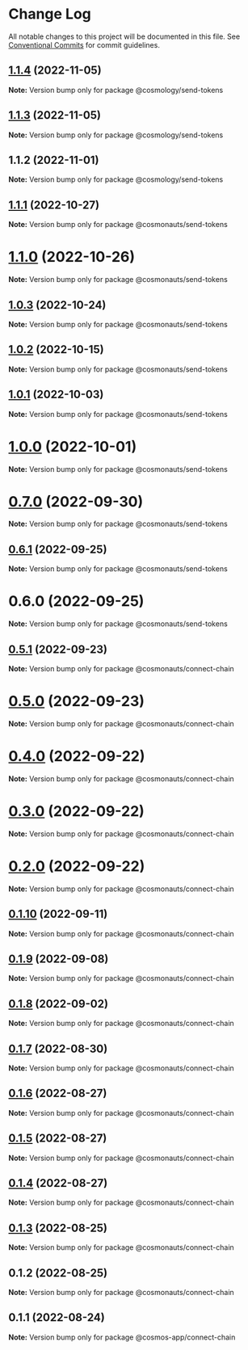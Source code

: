# Change Log

All notable changes to this project will be documented in this file.
See [Conventional Commits](https://conventionalcommits.org) for commit guidelines.

## [1.1.4](https://github.com/cosmology-tech/create-cosmos-app/compare/@cosmology/send-tokens@1.1.3...@cosmology/send-tokens@1.1.4) (2022-11-05)

**Note:** Version bump only for package @cosmology/send-tokens





## [1.1.3](https://github.com/cosmology-tech/create-cosmos-app/compare/@cosmology/send-tokens@1.1.2...@cosmology/send-tokens@1.1.3) (2022-11-05)

**Note:** Version bump only for package @cosmology/send-tokens





## 1.1.2 (2022-11-01)

**Note:** Version bump only for package @cosmology/send-tokens





## [1.1.1](https://github.com/cosmology-tech/create-cosmos-app/compare/@cosmonauts/send-tokens@1.1.0...@cosmonauts/send-tokens@1.1.1) (2022-10-27)

**Note:** Version bump only for package @cosmonauts/send-tokens





# [1.1.0](https://github.com/cosmology-tech/create-cosmos-app/compare/@cosmonauts/send-tokens@1.0.3...@cosmonauts/send-tokens@1.1.0) (2022-10-26)

**Note:** Version bump only for package @cosmonauts/send-tokens





## [1.0.3](https://github.com/cosmology-tech/create-cosmos-app/compare/@cosmonauts/send-tokens@1.0.2...@cosmonauts/send-tokens@1.0.3) (2022-10-24)

**Note:** Version bump only for package @cosmonauts/send-tokens





## [1.0.2](https://github.com/cosmology-tech/create-cosmos-app/compare/@cosmonauts/send-tokens@1.0.1...@cosmonauts/send-tokens@1.0.2) (2022-10-15)

**Note:** Version bump only for package @cosmonauts/send-tokens





## [1.0.1](https://github.com/cosmology-tech/create-cosmos-app/compare/@cosmonauts/send-tokens@1.0.0...@cosmonauts/send-tokens@1.0.1) (2022-10-03)

**Note:** Version bump only for package @cosmonauts/send-tokens





# [1.0.0](https://github.com/cosmology-tech/create-cosmos-app/compare/@cosmonauts/send-tokens@0.7.0...@cosmonauts/send-tokens@1.0.0) (2022-10-01)

**Note:** Version bump only for package @cosmonauts/send-tokens





# [0.7.0](https://github.com/cosmology-tech/create-cosmos-app/compare/@cosmonauts/send-tokens@0.6.1...@cosmonauts/send-tokens@0.7.0) (2022-09-30)

**Note:** Version bump only for package @cosmonauts/send-tokens





## [0.6.1](https://github.com/cosmology-tech/create-cosmos-app/compare/@cosmonauts/send-tokens@0.6.0...@cosmonauts/send-tokens@0.6.1) (2022-09-25)

**Note:** Version bump only for package @cosmonauts/send-tokens





# 0.6.0 (2022-09-25)

**Note:** Version bump only for package @cosmonauts/send-tokens





## [0.5.1](https://github.com/cosmology-tech/create-cosmos-app/compare/@cosmonauts/connect-chain@0.5.0...@cosmonauts/connect-chain@0.5.1) (2022-09-23)

**Note:** Version bump only for package @cosmonauts/connect-chain





# [0.5.0](https://github.com/cosmology-tech/create-cosmos-app/compare/@cosmonauts/connect-chain@0.4.0...@cosmonauts/connect-chain@0.5.0) (2022-09-23)

**Note:** Version bump only for package @cosmonauts/connect-chain





# [0.4.0](https://github.com/cosmology-tech/create-cosmos-app/compare/@cosmonauts/connect-chain@0.3.0...@cosmonauts/connect-chain@0.4.0) (2022-09-22)

**Note:** Version bump only for package @cosmonauts/connect-chain





# [0.3.0](https://github.com/cosmology-tech/create-cosmos-app/compare/@cosmonauts/connect-chain@0.2.0...@cosmonauts/connect-chain@0.3.0) (2022-09-22)

**Note:** Version bump only for package @cosmonauts/connect-chain





# [0.2.0](https://github.com/cosmology-tech/create-cosmos-app/compare/@cosmonauts/connect-chain@0.1.10...@cosmonauts/connect-chain@0.2.0) (2022-09-22)

**Note:** Version bump only for package @cosmonauts/connect-chain





## [0.1.10](https://github.com/cosmology-tech/create-cosmos-app/compare/@cosmonauts/connect-chain@0.1.9...@cosmonauts/connect-chain@0.1.10) (2022-09-11)

**Note:** Version bump only for package @cosmonauts/connect-chain





## [0.1.9](https://github.com/cosmology-tech/create-cosmos-app/compare/@cosmonauts/connect-chain@0.1.8...@cosmonauts/connect-chain@0.1.9) (2022-09-08)

**Note:** Version bump only for package @cosmonauts/connect-chain





## [0.1.8](https://github.com/cosmology-tech/create-cosmos-app/compare/@cosmonauts/connect-chain@0.1.7...@cosmonauts/connect-chain@0.1.8) (2022-09-02)

**Note:** Version bump only for package @cosmonauts/connect-chain





## [0.1.7](https://github.com/cosmology-tech/create-cosmos-app/compare/@cosmonauts/connect-chain@0.1.6...@cosmonauts/connect-chain@0.1.7) (2022-08-30)

**Note:** Version bump only for package @cosmonauts/connect-chain





## [0.1.6](https://github.com/cosmology-tech/create-cosmos-app/compare/@cosmonauts/connect-chain@0.1.5...@cosmonauts/connect-chain@0.1.6) (2022-08-27)

**Note:** Version bump only for package @cosmonauts/connect-chain





## [0.1.5](https://github.com/cosmology-tech/create-cosmos-app/compare/@cosmonauts/connect-chain@0.1.4...@cosmonauts/connect-chain@0.1.5) (2022-08-27)

**Note:** Version bump only for package @cosmonauts/connect-chain





## [0.1.4](https://github.com/cosmology-tech/create-cosmos-app/compare/@cosmonauts/connect-chain@0.1.3...@cosmonauts/connect-chain@0.1.4) (2022-08-27)

**Note:** Version bump only for package @cosmonauts/connect-chain





## [0.1.3](https://github.com/cosmology-tech/create-cosmos-app/compare/@cosmonauts/connect-chain@0.1.2...@cosmonauts/connect-chain@0.1.3) (2022-08-25)

**Note:** Version bump only for package @cosmonauts/connect-chain





## 0.1.2 (2022-08-25)

**Note:** Version bump only for package @cosmonauts/connect-chain





## 0.1.1 (2022-08-24)

**Note:** Version bump only for package @cosmos-app/connect-chain
